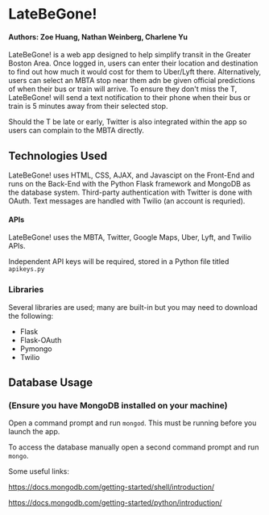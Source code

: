 # LateBeGone!
#### Authors: Zoe Huang, Nathan Weinberg, Charlene Yu

LateBeGone! is a web app designed to help simplify transit in the Greater Boston Area. Once logged in, users can enter their location and destination to find out how much it would cost for them to Uber/Lyft there. Alternatively, users can select an MBTA stop near them adn be given official predictions of when their bus or train will arrive. To ensure they don't miss the T, LateBeGone! will send a text notification to their phone when their bus or train is 5 minutes away from their selected stop.

Should the T be late or early, Twitter is also integrated within the app so users can complain to the MBTA directly.

## Technologies Used
LateBeGone! uses HTML, CSS, AJAX, and Javascipt on the Front-End and runs on the Back-End with the Python Flask framework and MongoDB as the database system. Third-party authentication with Twitter is done with OAuth. Text messages are handled with Twilio (an account is requried).

#### APIs

LateBeGone! uses the MBTA, Twitter, Google Maps, Uber, Lyft, and Twilio APIs.

Independent API keys will be required, stored in a Python file titled `apikeys.py`

### Libraries

Several libraries are used; many are built-in but you may need to download the following:

- Flask
- Flask-OAuth
- Pymongo
- Twilio

## Database Usage
### (Ensure you have MongoDB installed on your machine)

Open a command prompt and run `mongod`. This must be running before you launch the app.

To access the database manually open a second command prompt and run `mongo`.

Some useful links:

https://docs.mongodb.com/getting-started/shell/introduction/

https://docs.mongodb.com/getting-started/python/introduction/
